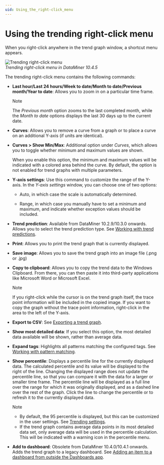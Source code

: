 ```yaml
---
uid: Using_the_right-click_menu
---
```


# Using the trending right-click menu

When you right-click anywhere in the trend graph window, a shortcut menu appears.

![Trending right-click menu](~/user-guide/images/Trending_Right-Click_Menu.png)<br>*Trending right-click menu in DataMiner 10.4.5*

The trending right-click menu contains the following commands:

- **Last hour/Last 24 hours/Week to date/Month to date/Previous month/Year to date**: Allows you to zoom in on a particular time frame.

  > [!NOTE]
  > The *Previous month* option zooms to the last completed month, while the *Month to date* options displays the last 30 days up to the current date.

- **Curves**: Allows you to remove a curve from a graph or to place a curve on an additional Y-axis (if units are identical).

- **Curves \> Show Min/Max**: Additional option under *Curves*, which allows you to toggle whether minimum and maximum values are shown.

  When you enable this option, the minimum and maximum values will be indicated with a colored area behind the curve. By default, the option is not enabled for trend graphs with multiple parameters.

- **Y-axis settings**: Use this command to customize the range of the Y-axis. In the *Y-axis settings* window, you can choose one of two options:

  - Auto, in which case the scale is automatically determined.

  - Range, in which case you manually have to set a minimum and maximum, and indicate whether exception values should be included.

- **Trend prediction**: Available from DataMiner 10.2.9/10.3.0 onwards. Allows you to select the trend prediction type. See [Working with trend predictions](xref:Working_with_trend_predictions).

- **Print**: Allows you to print the trend graph that is currently displayed.

- **Save image**: Allows you to save the trend graph into an image file (.png or .jpg)

- **Copy to clipboard**: Allows you to copy the trend data to the Windows Clipboard. From there, you can then paste it into third-party applications like Microsoft Word or Microsoft Excel.

  > [!NOTE]
  > If you right-click while the cursor is on the trend graph itself, the trace point information will be included in the copied image. If you want to copy the graph without the trace point information, right-click in the area to the left of the Y-axis.

- **Export to CSV**: See [Exporting a trend graph](xref:Exporting_a_trend_graph).

- **Show most detailed data**: If you select this option, the most detailed data available will be shown, rather than average data.

- **Expand tags**: Highlights all patterns matching the configured tags. See [Working with pattern matching](xref:Working_with_pattern_matching).

- **Show percentile**: Displays a percentile line for the currently displayed data. The calculated percentile and its value will be displayed to the right of the line. Changing the displayed range does not update the percentile line, so that you can compare it with the data for a larger or smaller time frame. The percentile line will be displayed as a full line over the range for which it was originally displayed, and as a dashed line over the rest of the graph. Click the line to change the percentile or to refresh it to the currently displayed data.

  > [!NOTE]
  > - By default, the 95 percentile is displayed, but this can be customized in the user settings. See [Trending settings](xref:User_settings#trending-settings).
  > - If the trend graph contains average data points in its most detailed data set, only average data will be used in the percentile calculation. This will be indicated with a warning icon in the percentile menu.

- **Add to dashboard**: Obsolete from DataMiner 10.4.0/10.4.1 onwards. Adds the trend graph to a legacy dashboard. See [Adding an item to a dashboard from outside the Dashboards app](xref:Adding_an_item_to_a_dashboard_from_outside_the_Dashboards_app).
